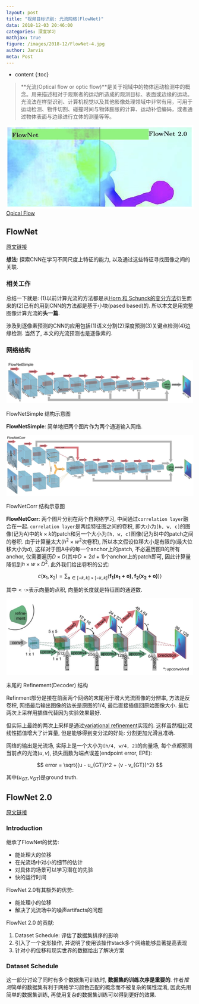 ```yaml
---
layout: post
title: "视频目标识别: 光流网络(FlowNet)"
data: 2018-12-03 20:46:00
categories: 深度学习
mathjax: true
figure: /images/2018-12/FlowNet-4.jpg
author: Jarvis
meta: Post
---
```


* content
{:toc}

> **光流(Optical flow or optic flow)**是关于视域中的物体运动检测中的概念。用来描述相对于观察者的运动所造成的观测目标、表面或边缘的运动。光流法在样型识别、计算机视觉以及其他影像处理领域中非常有用，可用于运动检测、物件切割、碰撞时间与物体膨胀的计算、运动补偿编码，或者通过物体表面与边缘进行立体的测量等等。 



<div class="polaroid">
    <img class="cool-img" src="/images/2018-12/FlowNet-4.jpg" FlowNet/>
    <div class="container">
        <a href="https://en.wikipedia.org/wiki/Optical_flow">Opical Flow</a>
    </div>
</div>

## FlowNet

[原文链接](https://arxiv.org/pdf/1504.06852)

**想法**: 探索CNN在学习不同尺度上特征的能力, 以及通过这些特征寻找图像之间的关联.

### 相关工作

总结一下就是: (1)以前计算光流的方法都是从[Horn 和 Schunck的变分方法](https://dspace.mit.edu/bitstream/handle/1721.1/6337/%EE%80%80AIM%EE%80%81-572.pdf?sequence=2)衍生而来的(2)已有的用到CNN的方法都是基于小块(pased based)的. 所以本文是用完整图像计算光流的**头一篇**.

涉及到逐像素预测的CNN的应用包括(1)语义分割(2)深度预测(3)关键点检测(4)边缘检测. 当然了, 本文的光流预测也是逐像素的.

### 网络结构

<div class="polaroid">
    <img class="cool-img" src="/images/2018-12/FlowNet-1.jpg" FlowNet/>
    <div class="container">
        <p>FlowNetSimple 结构示意图</p>
    </div>
</div>

**FlowNetSimple**: 简单地把两个图片作为两个通道输入网络.

<div class="polaroid">
    <img class="cool-img" src="/images/2018-12/FlowNet-2.jpg" FlowNet/>
    <div class="container">
        <p>FlowNetCorr 结构示意图</p>
    </div>
</div>

**FlowNetCorr**: 两个图片分别在两个自网络学习, 中间通过`correlation layer`融合在一起. `correlation layer`是两组特征图之间的卷积, 即大小为`[h, w, c]`的图像(记为A)中的$k\times k$的patch和另一个大小为`[h, w, c]`图像(记为B)中的patch之间的卷积. 由于计算量太大($h^2\times w^2$次卷积), 所以本文假设位移大小是有限的(最大位移大小为$d$), 这样对于图A中的每一个anchor上的patch, 不必遍历图B的所有anchor, 仅需要遍历$D\times D$(其中$D=2d+1$)个anchor上的patch即可, 因此计算量降低到$h\times w\times D^2$. 此外我们给出卷积的公式:

$$
c(\mathbf{x}_1, \mathbf{x}_2) = \sum_{\mathbf{o}\in[-k, k]\times[-k, k]}\left<\mathbf{f_1(x_1 + o), f_2(x_2 + o)})\right>
$$

其中$<\cdot>$表示向量的点积, 向量的长度就是特征图的通道数.

<div class="polaroid-small">
    <img class="cool-img" src="/images/2018-12/FlowNet-3.jpg" FlowNet/>
    <div class="container">
        <p>末尾的 Refinement(Decoder) 结构</p>
    </div>
</div>

Refinment部分是接在前面两个网络的末尾用于增大光流图像的分辨率, 方法是反卷积, 网络最后输出图像的边长是原图的$1/4$, 最后直接插值回原始图像大小. 最后两次上采样用插值代替因为实验效果最好.

但实际上最终的两次上采样是通过[variational refinement](http://citeseerx.ist.psu.edu/viewdoc/download?doi=10.1.1.676.5756&rep=rep1&type=pdf)实现的. 这样虽然相比双线性插值增大了计算量, 但是能够得到变分法的好处: 分割更加光滑且准确. 

网络的输出是光流场, 实际上是一个大小为`[h/4, w/4, 2]`的向量场, 每个点都预测当前点的光流$(u, v)$, 损失函数为端点误差(endpoint error, EPE):

$$
error = \sqrt{(u - u_{GT})^2 + (v - v_{GT})^2}
$$

其中$(u_{GT}, v_{GT})$是ground truth.


## FlowNet 2.0

[原文链接](https://arxiv.org/pdf/1612.01925)

### Introduction

继承了FlowNet的优势:
* 能处理大的位移
* 在光流场中对小的细节的估计
* 对具体的场景可以学习潜在的先验
* 快的运行时间

FlowNet 2.0有其额外的优势:
* 能处理小的位移
* 解决了光流场中的噪声artifacts的问题

FlowNet 2.0 的贡献:
1. Dataset Schedule: 评估了数据集排序的影响
2. 引入了一个变形操作, 并说明了使用该操作stack多个网络能够显著提高表现
3. 针对小的位移和现实世界的数据给出了解决方案

### Dataset Schedule

这一部分讨论了同时有多个数据集可训练时, **数据集的训练次序是重要的**. 作者*推测*简单的数据集有利于网络学习颜色匹配的概念而不被复杂的属性混淆, 因此先用简单的数据集训练, 再使用复杂的数据集训练可以得到更好的效果.

